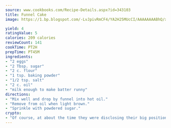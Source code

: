 ```yaml
---
source: www.cookbooks.com/Recipe-Details.aspx?id=343103
title: Funnel Cake
image: https://1.bp.blogspot.com/-LvJpivRmCF4/YA2H25MUcCI/AAAAAAAABhQ/xgndXuMf7Zopp5S4RExCblnSp5YGujfSQCLcBGAsYHQ/s320/8.png

yield: 4
ratingValue: 5
calories: 209 calories
reviewCount: 141
cookTime: PT2H
prepTime: PT45M
ingredients:
- "2 eggs"
- "2 Tbsp. sugar"
- "2 c. flour"
- "1 tsp. baking powder"
- "1/2 tsp. salt"
- "2 c. oil"
- "milk enough to make batter runny"
directions:
- "Mix well and drop by funnel into hot oil."
- "Remove from oil when light brown."
- "Sprinkle with powdered sugar."
crypto:
- "Of course, at about the time they were disclosing their big position, Bitcoin started to crash."
---
```

